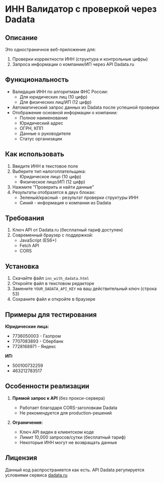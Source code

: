 # ИНН Валидатор с проверкой через Dadata

## Описание

Это одностраничное веб-приложение для:
1. Проверки корректности ИНН (структура и контрольные цифры)
2. Запроса информации о компании/ИП через API Dadata.ru

## Функциональность

- Валидация ИНН по алгоритмам ФНС России:
  - Для юридических лиц (10 цифр)
  - Для физических лиц/ИП (12 цифр)
- Автоматический запрос данных из Dadata после успешной проверки
- Отображение основной информации о компании:
  - Полное наименование
  - Юридический адрес
  - ОГРН, КПП
  - Данные о руководителе
  - Статус организации

## Как использовать

1. Введите ИНН в текстовое поле
2. Выберите тип налогоплательщика:
   - Юридическое лицо (10 цифр)
   - Физическое лицо/ИП (12 цифр)
3. Нажмите "Проверить и найти данные"
4. Результаты отобразятся в двух блоках:
   - Зеленый/красный - результат проверки структуры ИНН
   - Синий - информация о компании из Dadata

## Требования

1. Ключ API от Dadata.ru (бесплатный тариф доступен)
2. Современный браузер с поддержкой:
   - JavaScript (ES6+)
   - Fetch API
   - CORS

## Установка

1. Скачайте файл `inn_with_dadata.html`
2. Откройте файл в текстовом редакторе
3. Замените `YOUR_DADATA_API_KEY` на ваш действительный ключ (строка 53)
4. Сохраните файл и откройте в браузере

## Примеры для тестирования

**Юридические лица:**
- 7736050003 - Газпром
- 7707083893 - Сбербанк
- 7728168971 - Яндекс

**ИП:**
- 500100732259
- 463212783517

## Особенности реализации

1. **Прямой запрос к API** (без прокси-сервера)
   - Работает благодаря CORS-заголовкам Dadata
   - Не рекомендуется для production-решений

2. **Ограничения:**
   - Ключ API виден в клиентском коде
   - Лимит 10,000 запросов/сутки (бесплатный тариф)
   - Некоторые ИНН могут не возвращать данные

## Лицензия

Данный код распространяется как есть. API Dadata регулируется условиями сервиса [dadata.ru](https://dadata.ru/)

